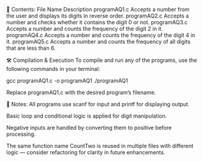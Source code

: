 📂 Contents:
File Name	Description
programAQ1.c	Accepts a number from the user and displays its digits in reverse order.
programAQ2.c	Accepts a number and checks whether it contains the digit 0 or not.
programAQ3.c	Accepts a number and counts the frequency of the digit 2 in it.
programAQ4.c	Accepts a number and counts the frequency of the digit 4 in it.
programAQ5.c	Accepts a number and counts the frequency of all digits that are less than 6.

🛠️ Compilation & Execution
To compile and run any of the programs, use the following commands in your terminal:

gcc programAQ1.c -o programAQ1
./programAQ1

Replace programAQ1.c with the desired program’s filename.

📌 Notes:
All programs use scanf for input and printf for displaying output.

Basic loop and conditional logic is applied for digit manipulation.

Negative inputs are handled by converting them to positive before processing.

The same function name CountTwo is reused in multiple files with different logic — consider refactoring for clarity in future enhancements.
